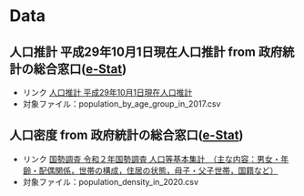 # Data 
## 人口推計 平成29年10月1日現在人口推計 from 政府統計の総合窓口([e-Stat](https://www.e-stat.go.jp/))
- リンク [人口推計 平成29年10月1日現在人口推計](https://www.e-stat.go.jp/dbview?sid=0003215849)
- 対象ファイル：population_by_age_group_in_2017.csv
  

## 人口密度 from 政府統計の総合窓口([e-Stat](https://www.e-stat.go.jp/))
- リンク [国勢調査 令和２年国勢調査 人口等基本集計　（主な内容：男女・年齢・配偶関係，世帯の構成，住居の状態，母子・父子世帯，国籍など）](https://www.e-stat.go.jp/dbview?sid=0003445099)
- 対象ファイル：population_density_in_2020.csv
  
  
